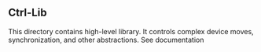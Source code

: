 ## Ctrl-Lib
This directory contains high-level library. It controls complex device moves, synchronization, and other abstractions. See documentation
